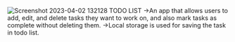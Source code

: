 ![Screenshot 2023-04-02 132128](https://user-images.githubusercontent.com/125106146/229340031-d36804c7-a4d1-45e5-bbd6-eaac1235c00c.png)
TODO LIST
->An app that allows users to add, edit, and delete tasks they want to work on, and also mark tasks as complete without deleting them.
->Local storage is used for saving the task in todo list.

